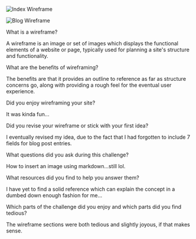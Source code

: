 ![Index Wireframe](/imgs/wireframe-index.png "Index")

![Blog Wireframe](/imgs/wireframe-index.png "Blog")


What is a wireframe?

A wireframe is an image or set of images which displays the functional elements of a website or page, typically used for planning a site's structure and functionality.

What are the benefits of wireframing?

The benefits are that it provides an outline to reference as far as structure concerns go, along with providing a rough feel for the eventual user experience.


Did you enjoy wireframing your site?

It was kinda fun...


Did you revise your wireframe or stick with your first idea?

I eventually revised my idea, due to the fact that I had forgotten to include 7 fields for blog post entries.

What questions did you ask during this challenge?

How to insert an image using markdown...still lol.

What resources did you find to help you answer them?

I have yet to find a solid reference which can explain the concept in a dumbed down enough fashion for me...

Which parts of the challenge did you enjoy and which parts did you find tedious?

The wireframe sections were both tedious and slightly joyous, if that makes sense.